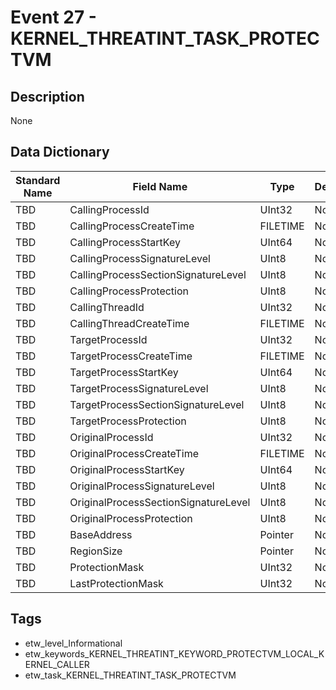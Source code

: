 # Event 27 - KERNEL_THREATINT_TASK_PROTECTVM

## Description
None

## Data Dictionary
|Standard Name|Field Name|Type|Description|Sample Value|
|---|---|---|---|---|
|TBD|CallingProcessId|UInt32|None|`None`|
|TBD|CallingProcessCreateTime|FILETIME|None|`None`|
|TBD|CallingProcessStartKey|UInt64|None|`None`|
|TBD|CallingProcessSignatureLevel|UInt8|None|`None`|
|TBD|CallingProcessSectionSignatureLevel|UInt8|None|`None`|
|TBD|CallingProcessProtection|UInt8|None|`None`|
|TBD|CallingThreadId|UInt32|None|`None`|
|TBD|CallingThreadCreateTime|FILETIME|None|`None`|
|TBD|TargetProcessId|UInt32|None|`None`|
|TBD|TargetProcessCreateTime|FILETIME|None|`None`|
|TBD|TargetProcessStartKey|UInt64|None|`None`|
|TBD|TargetProcessSignatureLevel|UInt8|None|`None`|
|TBD|TargetProcessSectionSignatureLevel|UInt8|None|`None`|
|TBD|TargetProcessProtection|UInt8|None|`None`|
|TBD|OriginalProcessId|UInt32|None|`None`|
|TBD|OriginalProcessCreateTime|FILETIME|None|`None`|
|TBD|OriginalProcessStartKey|UInt64|None|`None`|
|TBD|OriginalProcessSignatureLevel|UInt8|None|`None`|
|TBD|OriginalProcessSectionSignatureLevel|UInt8|None|`None`|
|TBD|OriginalProcessProtection|UInt8|None|`None`|
|TBD|BaseAddress|Pointer|None|`None`|
|TBD|RegionSize|Pointer|None|`None`|
|TBD|ProtectionMask|UInt32|None|`None`|
|TBD|LastProtectionMask|UInt32|None|`None`|

## Tags
* etw_level_Informational
* etw_keywords_KERNEL_THREATINT_KEYWORD_PROTECTVM_LOCAL_KERNEL_CALLER
* etw_task_KERNEL_THREATINT_TASK_PROTECTVM